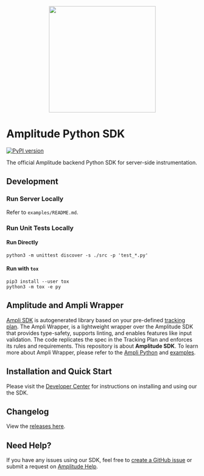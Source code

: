 <p align="center">
  <a href="https://amplitude.com" target="_blank" align="center">
    <img src="https://static.amplitude.com/lightning/46c85bfd91905de8047f1ee65c7c93d6fa9ee6ea/static/media/amplitude-logo-with-text.4fb9e463.svg" width="280">
  </a>
  <br />
</p>

# Amplitude Python SDK

[![PyPI version](https://badge.fury.io/py/amplitude-analytics.svg)](https://badge.fury.io/py/amplitude-analytics)

The official Amplitude backend Python SDK for server-side instrumentation.

## Development
### Run Server Locally
Refer to `examples/README.md`.

### Run Unit Tests Locally
#### Run Directly
```
python3 -m unittest discover -s ./src -p 'test_*.py'
```

#### Run with `tox`
```
pip3 install --user tox
python3 -m tox -e py
```

## Amplitude and Ampli Wrapper
[Ampli SDK](https://www.docs.developers.amplitude.com/data/ampli/) is autogenerated library based on your pre-defined [tracking plan](https://developers.data.amplitude.com/what-is-a-tracking-plan). The Ampli Wrapper, is a lightweight wrapper over the Amplitude SDK that provides type-safety, supports linting, and enables features like input validation. The code replicates the spec in the Tracking Plan and enforces its rules and requirements. This repository is about **Amplitude SDK**. To learn more about Ampli Wrapper, please refer to the [Ampli Python](https://www.docs.developers.amplitude.com/data/sdks/python/ampli/) and [examples](https://github.com/amplitude/ampli-examples).

## Installation and Quick Start
Please visit the [Developer Center](https://docs.developers.amplitude.com/data/sdks/python/) for instructions on installing and using our the SDK.

## Changelog
View the [releases here](https://github.com/amplitude/Amplitude-Python/releases).

## Need Help?
If you have any issues using our SDK, feel free to [create a GitHub issue](https://github.com/amplitude/Amplitude-Python/issues/new) or submit a request on [Amplitude Help](https://help.amplitude.com/hc/en-us/requests/new).

